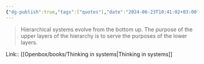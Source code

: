 ```yaml
---
{"dg-publish":true,"tags":["quotes"],"date":"2024-06-23T10:41:02+03:00","title":"hierarchical systems evolve from the bottom up","aliases":"hierarchical systems evolve from the bottom up","dg-path":"/quotes/202406231041.md","permalink":"/quotes/202406231041/","dgPassFrontmatter":true}
---
```



> Hierarchical systems evolve from the bottom up. The purpose of the upper layers of the hierarchy is to serve the purposes of the lower layers.

Link:: [[Openbox/books/Thinking in systems\|Thinking in systems]]

